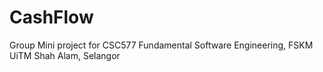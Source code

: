 # CashFlow
Group Mini project for CSC577 Fundamental Software Engineering, FSKM UiTM Shah Alam, Selangor
